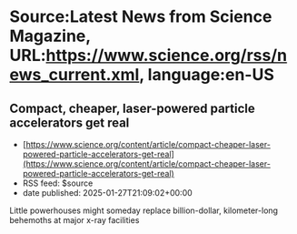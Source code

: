 # Source:Latest News from Science Magazine, URL:https://www.science.org/rss/news_current.xml, language:en-US

## Compact, cheaper, laser-powered particle accelerators get real
 - [https://www.science.org/content/article/compact-cheaper-laser-powered-particle-accelerators-get-real](https://www.science.org/content/article/compact-cheaper-laser-powered-particle-accelerators-get-real)
 - RSS feed: $source
 - date published: 2025-01-27T21:09:02+00:00

Little powerhouses might someday replace billion-dollar, kilometer-long behemoths at major x-ray facilities

